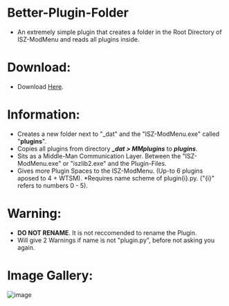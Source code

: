 # Better-Plugin-Folder
- An extremely simple plugin that creates a folder in the Root Directory of ISZ-ModMenu and reads all plugins inside.

# Download:
- Download [Here](https://github.com/YT-Toaster/Better-Plugin-Folder/releases/download/release-1/plugin.py).

# Information:
- Creates a new folder next to "_dat" and the "ISZ-ModMenu.exe" called "**plugins**".
- Copies all plugins from directory ***_dat > MMplugins*** to ***plugins***.
- Sits as a Middle-Man Communication Layer. Between the "ISZ-ModMenu.exe" or "iszlib2.exe" and the Plugin-Files.
- Gives more Plugin Spaces to the ISZ-ModMenu. (Up-to 6 plugins aposed to 4 + WTSM). *Requires name scheme of plugin{i}.py. ("{i}" refers to numbers 0 - 5). 


# Warning:
- **DO NOT RENAME**. It is not reccomended to rename the Plugin.
- Will give 2 Warnings if name is not "plugin.py", before not asking you again.


# Image Gallery:
![image](https://github.com/YT-Toaster/Better-Plugin-Folder/assets/131509058/235aea3e-a069-4aac-8184-944d91d8bd75)
